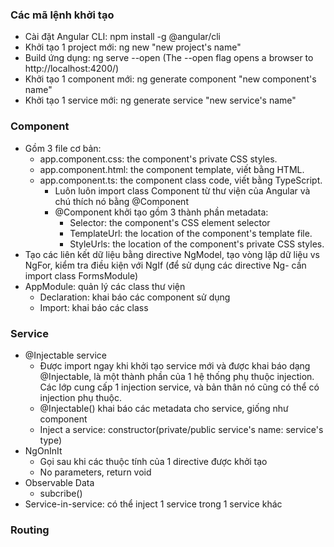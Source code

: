 ### Các mã lệnh khởi tạo
- Cài đặt Angular CLI: npm install -g @angular/cli
- Khởi tạo 1 project mới: ng new "new project's name"
- Build ứng dụng: ng serve --open (The --open flag opens a browser to http://localhost:4200/)
- Khởi tạo 1 component mới: ng generate component "new component's name"
- Khởi tạo 1 service mới: ng generate service "new service's name"
### Component
- Gồm 3 file cơ bản:
  - app.component.css: the component's private CSS styles.
  - app.component.html: the component template, viết bằng HTML.
  - app.component.ts: the component class code, viết bằng TypeScript.
    - Luôn luôn import class Component từ thư viện của Angular và chú thích nó bằng @Component
    - @Component khởi tạo gồm 3 thành phần metadata:
      - Selector:  the component's CSS element selector
      - TemplateUrl: the location of the component's template file.
      - StyleUrls: the location of the component's private CSS styles.
- Tạo các liên kết dữ liệu bằng directive NgModel, tạo vòng lặp dữ liệu vs NgFor, kiểm tra điều kiện với NgIf (để sử dụng các directive Ng- cần import class FormsModule)
- AppModule: quản lý các class thư viện
  - Declaration: khai báo các component sử dụng
  - Import: khai báo các class
### Service
- @Injectable service
  - Được import ngay khi khởi tạo service mới và được khai báo dạng @Injectable, là một thành phần của 1 hệ thống phụ thuộc injection. Các lớp cung cấp 1 injection service, và bản thân nó cũng có thể có injection phụ thuộc.
  - @Injectable() khai báo các metadata cho service, giống như component
  - Inject a service: constructor(private/public service's name: service's type)
- NgOnInIt
  - Gọi sau khi các thuộc tính của 1 directive được khởi tạo
  - No parameters, return void
- Observable Data
  - subcribe()
- Service-in-service: có thể inject 1 service trong 1 service khác
### Routing
